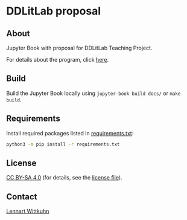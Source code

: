 # DDLitLab proposal

## About

Jupyter Book with proposal for DDLitLab Teaching Project.

For details about the program, click [here](https://www.isa.uni-hamburg.de/ddlitlab/data-literacy-lehrlabor/projektfoerderung.html).

## Build

Build the Jupyter Book locally using `jupyter-book build docs/` or `make build`.

## Requirements

Install required packages listed in [requirements.txt](requirements.txt):

```bash
python3 -m pip install -r requirements.txt
```

## License

[CC BY-SA 4.0](https://creativecommons.org/licenses/by-sa/4.0/) (for details, see the [license file](LICENSE)).

## Contact

[Lennart Wittkuhn](mailto:wittkuhn@mpib-berlin.mpg.de)
